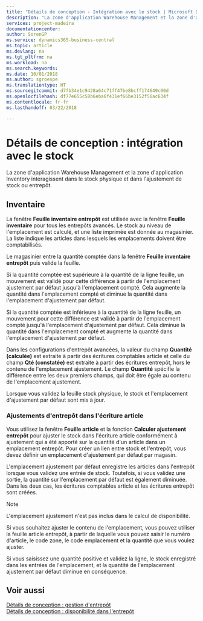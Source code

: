 ```yaml
---
title: "Détails de conception - Intégration avec le stock | Microsoft Docs"
description: "La zone d'application Warehouse Management et la zone d'application Inventory interagissent dans le stock physique et dans l'ajustement de stock ou entrepôt."
services: project-madeira
documentationcenter: 
author: SorenGP
ms.service: dynamics365-business-central
ms.topic: article
ms.devlang: na
ms.tgt_pltfrm: na
ms.workload: na
ms.search.keywords: 
ms.date: 10/01/2018
ms.author: sgroespe
ms.translationtype: HT
ms.sourcegitcommit: d7fb34e1c9428a64c71ff47be8bcff174649c00d
ms.openlocfilehash: df77e655c58b6eba6f431ef66be3152f56ac634f
ms.contentlocale: fr-fr
ms.lasthandoff: 03/22/2018

---
```

# <a name="design-details-integration-with-inventory"></a>Détails de conception : intégration avec le stock
La zone d'application Warehouse Management et la zone d'application Inventory interagissent dans le stock physique et dans l'ajustement de stock ou entrepôt.  
  
## <a name="physical-inventory"></a>Inventaire  
 La fenêtre **Feuille inventaire entrepôt** est utilisée avec la fenêtre **Feuille inventaire** pour tous les entrepôts avancés. Le stock au niveau de l'emplacement est calculé, et une liste imprimée est donnée au magasinier. La liste indique les articles dans lesquels les emplacements doivent être comptabilisés.  
  
 Le magasinier entre la quantité comptée dans la fenêtre **Feuille inventaire entrepôt** puis valide la feuille.  
  
 Si la quantité comptée est supérieure à la quantité de la ligne feuille, un mouvement est validé pour cette différence à partir de l'emplacement ajustement par défaut jusqu'à l'emplacement compté. Cela augmente la quantité dans l'emplacement compté et diminue la quantité dans l'emplacement d'ajustement par défaut.  
  
 Si la quantité comptée est inférieure à la quantité de la ligne feuille, un mouvement pour cette différence est validé à partir de l'emplacement compté jusqu'à l'emplacement d'ajustement par défaut. Cela diminue la quantité dans l'emplacement compté et augmente la quantité dans l'emplacement d'ajustement par défaut.  
  
 Dans les configurations d'entrepôt avancées, la valeur du champ **Quantité (calculée)** est extraite à partir des écritures comptables article et celle du champ **Qté (constatée)** est extraite à partir des écritures entrepôt, hors le contenu de l'emplacement ajustement. Le champ **Quantité** spécifie la différence entre les deux premiers champs, qui doit être égale au contenu de l'emplacement ajustement.  
  
 Lorsque vous validez la feuille stock physique, le stock et l'emplacement d'ajustement par défaut sont mis à jour.  
  
### <a name="warehouse-adjustments-to-the-item-ledger"></a>Ajustements d'entrepôt dans l'écriture article  
 Vous utilisez la fenêtre **Feuille article** et la fonction **Calculer ajustement entrepôt** pour ajuster le stock dans l'écriture article conformément à ajustement qui a été apporté sur la quantité d'un article dans un emplacement entrepôt. Pour créer un lien entre stock et l'entrepôt, vous devez définir un emplacement d'ajustement par défaut par magasin.  
  
 L'emplacement ajustement par défaut enregistre les articles dans l'entrepôt lorsque vous validez une entrée de stock. Toutefois, si vous validez une sortie, la quantité sur l'emplacement par défaut est également diminuée. Dans les deux cas, les écritures comptables article et les écritures entrepôt sont créées.  
  
> [!NOTE]  
>  L'emplacement ajustement n'est pas inclus dans le calcul de disponibilité.  
  
 Si vous souhaitez ajuster le contenu de l'emplacement, vous pouvez utiliser la feuille article entrepôt, à partir de laquelle vous pouvez saisir le numéro d'article, le code zone, le code emplacement et la quantité que vous voulez ajuster.  
  
 Si vous saisissez une quantité positive et validez la ligne, le stock enregistré dans les entrées de l'emplacement, et la quantité de l'emplacement ajustement par défaut diminue en conséquence.  
  
## <a name="see-also"></a>Voir aussi  
 [Détails de conception : gestion d'entrepôt](design-details-warehouse-management.md)   
 [Détails de conception : disponibilité dans l'entrepôt](design-details-availability-in-the-warehouse.md)
